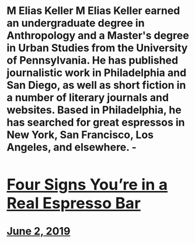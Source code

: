 # M Elias Keller M Elias Keller earned an undergraduate degree in Anthropology and a Master's degree in Urban Studies from the University of Pennsylvania. He has published journalistic work in Philadelphia and San Diego, as well as short fiction in a number of literary journals and websites. Based in Philadelphia, he has searched for great espressos in New York, San Francisco, Los Angeles, and elsewhere. - [<h2>Four Signs You’re in a Real Espresso Bar</h2>June 2, 2019](https://ineedcoffee.com/four-signs-youre-in-a-real-espresso-bar/)